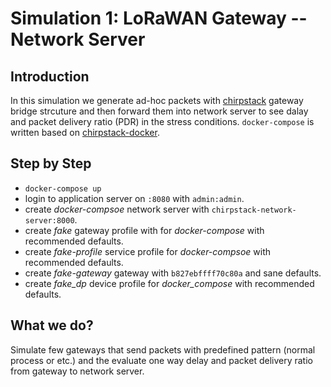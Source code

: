 # Simulation 1: LoRaWAN Gateway -- Network Server

## Introduction

In this simulation we generate ad-hoc packets with [chirpstack](https://www.chirpstack.io/) gateway bridge strcuture
and then forward them into network server to see dalay and packet delivery ratio (PDR) in the stress conditions.
`docker-compose` is written based on [chirpstack-docker](https://github.com/brocaar/chirpstack-docker).

## Step by Step

- `docker-compose up`
- login to application server on `:8080` with `admin:admin`.
- create _docker-compsoe_ network server with `chirpstack-network-server:8000`.
- create _fake_ gateway profile with for _docker-compose_ with recommended defaults.
- create _fake-profile_ service profile for _docker-compsoe_ with recommended defaults.
- create _fake-gateway_ gateway with `b827ebffff70c80a` and sane defaults.
- create _fake_dp_ device profile for _docker_compose_ with recommended defaults.

## What we do?

Simulate few gateways that send packets with predefined pattern (normal process or etc.)
and the evaluate one way delay and packet delivery ratio from gateway to network server.
